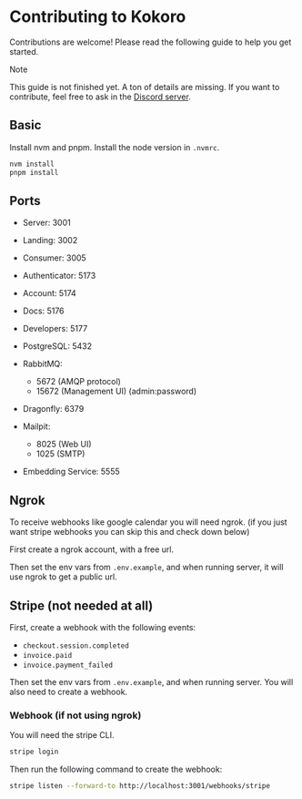 # Contributing to Kokoro

Contributions are welcome! Please read the following guide to help you get started.

> [!NOTE]  
> This guide is not finished yet. A ton of details are missing. If you want to contribute, feel free to ask in the [Discord server](https://discord.com/invite/knDFUB5UtU).

## Basic

Install nvm and pnpm. Install the node version in `.nvmrc`.

```sh
nvm install
pnpm install
```

## Ports

- Server: 3001
- Landing: 3002
- Consumer: 3005
- Authenticator: 5173
- Account: 5174
- Docs: 5176
- Developers: 5177

- PostgreSQL: 5432
- RabbitMQ:
  - 5672 (AMQP protocol)
  - 15672 (Management UI) (admin:password)
- Dragonfly: 6379
- Mailpit:
  - 8025 (Web UI)
  - 1025 (SMTP)
- Embedding Service: 5555

## Ngrok

To receive webhooks like google calendar you will need ngrok. (if you just want stripe webhooks you can skip this and check down below)

First create a ngrok account, with a free url.

Then set the env vars from `.env.example`, and when running server, it will use ngrok to get a public url.

## Stripe (not needed at all)

First, create a webhook with the following events:

- `checkout.session.completed`
- `invoice.paid`
- `invoice.payment_failed`

Then set the env vars from `.env.example`, and when running server. You will also need to create a webhook.

### Webhook (if not using ngrok)

You will need the stripe CLI.

```sh
stripe login
```

Then run the following command to create the webhook:

```sh
stripe listen --forward-to http://localhost:3001/webhooks/stripe
```
